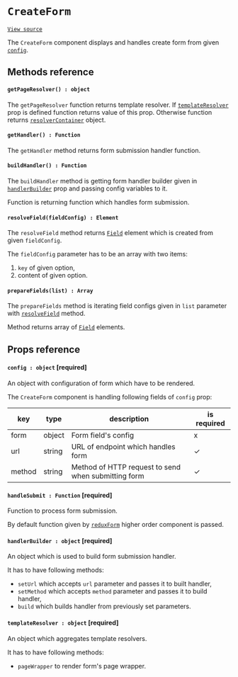 # `CreateForm`
[`View source`](../../../src/page/CreateForm.js)

The `CreateForm` component displays and handles create form from given [`config`](#config--object-required). 

## Methods reference

#### `getPageResolver() : object`

The `getPageResolver` function returns template resolver.
If [`templateResolver`](`#templateresolver--object`) prop is defined function returns value of this prop.
Otherwise function returns [`resolverContainer`](./resolverContainer.md) object.

#### `getHandler() : Function`

The `getHandler` method returns form submission handler function.

#### `buildHandler() : Function`

The `buildHandler` method is getting form handler builder given in
[`handlerBuilder`](#handlerbuilder--object-required) prop and passing config variables to it.

Function is returning function which handles form submission.

#### `resolveField(fieldConfig) : Element`

The `resolveField` method returns [`Field`](https://redux-form.com/7.1.2/docs/api/field.md/) element
which is created from given `fieldConfig`.

The `fieldConfig` parameter has to be an array with two items:
1. `key` of given option,
2. content of given option.

#### `prepareFields(list) : Array`

The `prepareFields` method is iterating field configs given in `list` parameter with [`resolveField`](resolvefieldoptionarray--element) method.

Method returns array of [`Field`](https://redux-form.com/7.1.2/docs/api/field.md/) elements.

## Props reference

#### `config : object` [required]

An object with configuration of form which have to be rendered.

The `CreateForm` component is handling following fields of `config` prop:

| key | type | description | is required |
|---|---|---|---|
| form | object | Form field's config | x |
| url | string | URL of endpoint which handles form | ✓ |
| method | string | Method of HTTP request to send when submitting form | ✓ |

#### `handleSubmit : Function` [required]

Function to process form submission.

By default function given by [`reduxForm`](https://redux-form.com/7.1.1/docs/api/reduxform.md/) higher order component is passed.

#### `handlerBuilder : object` [required]

An object which is used to build form submission handler.

It has to have following methods:
- `setUrl` which accepts `url` parameter and passes it to built handler,
- `setMethod` which accepts `method` parameter and passes it to build handler,
- `build` which builds handler from previously set parameters.

#### `templateResolver : object` [required]

An object which aggregates template resolvers.

It has to have following methods:
- `pageWrapper` to render form's page wrapper.
